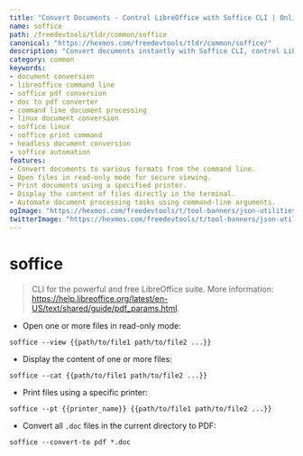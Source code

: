 ```yaml
---
title: "Convert Documents - Control LibreOffice with Soffice CLI | Online Free DevTools by Hexmos"
name: soffice
path: /freedevtools/tldr/common/soffice
canonical: "https://hexmos.com/freedevtools/tldr/common/soffice/"
description: "Convert documents instantly with Soffice CLI, control LibreOffice from the command line. Automate document processing and printing. Free online tool, no registration required."
category: common
keywords:
- document conversion
- libreoffice command line
- soffice pdf conversion
- doc to pdf converter
- command line document processing
- linux document conversion
- soffice linux
- soffice print command
- headless document conversion
- soffice automation
features:
- Convert documents to various formats from the command line.
- Open files in read-only mode for secure viewing.
- Print documents using a specified printer.
- Display the content of files directly in the terminal.
- Automate document processing tasks using command-line arguments.
ogImage: "https://hexmos.com/freedevtools/t/tool-banners/json-utilities-banner.png"
twitterImage: "https://hexmos.com/freedevtools/t/tool-banners/json-utilities-banner.png"
---
```


# soffice

> CLI for the powerful and free LibreOffice suite.
> More information: <https://help.libreoffice.org/latest/en-US/text/shared/guide/pdf_params.html>.

- Open one or more files in read-only mode:

`soffice --view {{path/to/file1 path/to/file2 ...}}`

- Display the content of one or more files:

`soffice --cat {{path/to/file1 path/to/file2 ...}}`

- Print files using a specific printer:

`soffice --pt {{printer_name}} {{path/to/file1 path/to/file2 ...}}`

- Convert all `.doc` files in the current directory to PDF:

`soffice --convert-to pdf *.doc`
